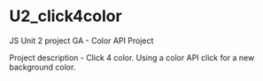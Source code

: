 # U2_click4color
JS Unit 2 project GA - Color API Project

Project description - Click 4 color. Using a color API click for a new background color.
